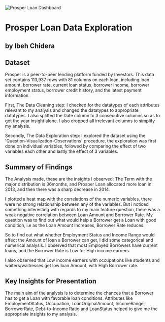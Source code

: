 ![Prosper Loan Dashboard](https://github.com/IbehDera/ALX_UDACITY_PROJECTS/assets/125457751/1a253a93-1c16-4924-ab73-b7153197ab10)
# Prosper Loan Data Exploration
## by Ibeh Chidera


## Dataset

Prosper is a peer-to-peer lending platform funded by Investors. This data set contains 113,937 rows with 81 columns on each loan, including loan amount, borrower rate, current loan status, borrower income, borrower employment status, borrower credit history, and the latest payment information. 

First, The Data Cleaning step:
I checked for the datatypes of each attributes relevant to my analysis and changed the datatypes to appropriate datatypes. I also splitted the Date column to 3 consecutive columns so as to get the year insight alone. I also dropped all irrelevant columns to simplify my analysis.

Secondly, The Data Exploration step:
I explored the dataset using the 'Question-Visualization-Observations' procedure, the exploration was first done on individual variables, followed by comparing the effect of two variables each other and lastly the effect of 3 variables. 

## Summary of Findings

The Analysis made, these are the insights I observed:
The Term with the major distribution is 36months, and Prosper Loan allocated more loan in 2013, and then there was a sharp decrease in 2014.

I plotted a heat map with the correlations of the numeric variables, there were no strong relationship between any of the variables. But i noticed something interesting with regards to my main feature question, there was a weak negative correlation between Loan Amount and Borrower Rate. My question was to find out what would help a Borrower get a Loan with good condition, i.e as the Loan Amount Increases, Borrower Rate reduces. 

So to find out what whether Employment Status and Income Range would affect the Amount of loan a Borrower can get, I did some categorical and numerical analysis. I observed that most Employed Borrowers have current loans, and the Borrower Rate is Low for High income earners.

I also observed that Low income earners with occupations like students and waiters/waitresses get low loan Amount, with High Borrower rate.

## Key Insights for Presentation

The main aim of the analysis is to determine the chances that a Borrower has to get a Loan with favorable loan conditions. Attributes like EmploymentStatus, Occupation, LoanOriginalAmount, IncomeRange, BorrowerRate, Debt-to-Income Ratio and LoanStatus helped to give me the appropriate insights to my analysis.  
